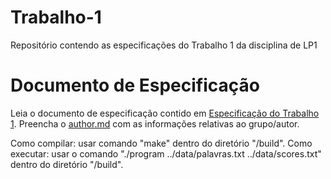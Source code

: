 # Trabalho-1
Repositório contendo as especificações do Trabalho 1 da disciplina de LP1

# Documento de Especificação

Leia o documento de especificação contido em [Especificação do Trabalho 1](https://docs.google.com/document/d/1X3VDW6EBE_ZRDHCoRNwqva17R1EZMpwDunRgDg9N4HU/edit?usp=sharing). Preencha o [author.md](author.md) com as informações relativas ao grupo/autor.

Como compilar: usar comando "make" dentro do diretório "/build".
Como executar: usar o comando "./program ../data/palavras.txt ../data/scores.txt" dentro do diretório "/build".